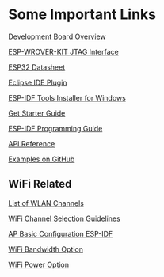 Some Important Links
=======================

[Development Board Overview](https://docs.espressif.com/projects/esp-idf/en/latest/esp32/get-started/index.html#development-board-overviews)

[ESP-WROVER-KIT JTAG Interface](https://docs.espressif.com/projects/esp-idf/en/latest/esp32/api-guides/jtag-debugging/configure-ft2232h-jtag.html)

[ESP32 Datasheet](https://www.espressif.com/sites/default/files/documentation/esp32_datasheet_en.pdf)

[Eclipse IDE Plugin](https://github.com/espressif/idf-eclipse-plugin)

[ESP-IDF Tools Installer for Windows](https://github.com/espressif/idf-installer#esp-idf-tools-installer-for-windows)

[Get Starter Guide](https://docs.espressif.com/projects/esp-idf/en/latest/esp32/get-started/index.html)

[ESP-IDF Programming Guide](https://docs.espressif.com/projects/esp-idf/en/latest/esp32/)

[API Reference](https://docs.espressif.com/projects/esp-idf/en/latest/esp32/api-reference/index.html)

[Examples on GitHub](https://github.com/espressif/esp-idf/tree/master/examples)

## WiFi Related
[List of WLAN Channels](https://en.wikipedia.org/wiki/List_of_WLAN_channels)

[WiFi Channel Selection Guidelines](https://www.espressif.com/sites/default/files/documentation/esp8266_wi-fi_channel_selection_guidelines_en.pdf)

[AP Basic Configuration ESP-IDF](https://docs.espressif.com/projects/esp-idf/en/release-v4.2/esp32/api-guides/wifi.html#ap-basic-configuration)

[WiFi Bandwidth Option](https://docs.espressif.com/projects/esp-idf/en/latest/esp32/api-guides/wifi.html#wi-fi-ht20-40)

[WiFi Power Option](https://docs.espressif.com/projects/esp-idf/en/latest/esp32/api-guides/wifi.html#esp32-wi-fi-power-saving-mode)